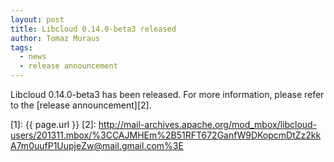 ```yaml
---
layout: post
title: Libcloud 0.14.0-beta3 released
author: Tomaz Muraus
tags:
  - news
  - release announcement
---
```


Libcloud 0.14.0-beta3 has been released. For more information, please refer to
the [release announcement][2].

[1]: {{ page.url }}
[2]: http://mail-archives.apache.org/mod_mbox/libcloud-users/201311.mbox/%3CCAJMHEm%2B51RFT672GanfW9DKopcmDtZz2kkA7m0uufP1UupjeZw@mail.gmail.com%3E
